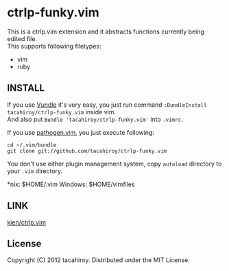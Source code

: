ctrlp-funky.vim
============

This is a ctrlp.vim extension and it abstracts functions currently being edited file.  
This supports following filetypes:
* vim
* ruby

INSTALL
----------
If you use [Vundle](https://github.com/gmarik/vundle.git) it's very easy, you just run command `:BundleInstall tacahiroy/ctrlp-funky.vim`
inside vim.  
And also put `Bundle 'tacahiroy/ctrlp-funky.vim'` into `.vimrc`.

If you use [pathogen.vim](https://github.com/tpope/vim-pathogen), you just execute following:

    cd ~/.vim/bundle
    git clone git://github.com/tacahiroy/ctrlp-funky.vim

You don't use either plugin management system, copy `autoload` directory to your `.vim` directory.

\*nix: $HOME/.vim
Windows: $HOME/vimfiles


LINK
--------------

[kien/ctrlp.vim](https://github.com/kien/ctrlp.vim)

License
-------

Copyright (C) 2012 tacahiroy. Distributed under the MIT License.

